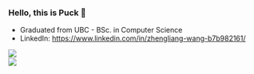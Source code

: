 ### Hello, this is Puck 👋

* Graduated from UBC - BSc. in Computer Science
* LinkedIn: https://www.linkedin.com/in/zhengliang-wang-b7b982161/


<a href="https://github.com/pwang1997">
  <img src="https://github-readme-stats.yezihaohao.vercel.app/api?username=pwang1997&count_private=true&show_icons=true&icon_color=805AD5&text_color=718096&hide_title=true&bg_color=FFFFFF" align="left" />
</a>
<br>
<a href="https://github.com/pwang1997">
  <img src="https://github-readme-stats.vercel.app/api/top-langs/?username=pwang1997&layout=compact&count_private=true&count_private=true&show_icons=true&icon_color=805AD5&text_color=718096&hide_title=true&bg_color=FFFFFF" align="left" />
</a>
